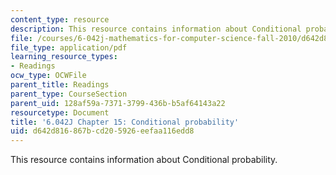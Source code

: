 ```yaml
---
content_type: resource
description: This resource contains information about Conditional probability.
file: /courses/6-042j-mathematics-for-computer-science-fall-2010/d642d816867bcd205926eefaa116edd8_MIT6_042JF10_chap15.pdf
file_type: application/pdf
learning_resource_types:
- Readings
ocw_type: OCWFile
parent_title: Readings
parent_type: CourseSection
parent_uid: 128af59a-7371-3799-436b-b5af64143a22
resourcetype: Document
title: '6.042J Chapter 15: Conditional probability'
uid: d642d816-867b-cd20-5926-eefaa116edd8
---
```

This resource contains information about Conditional probability.

